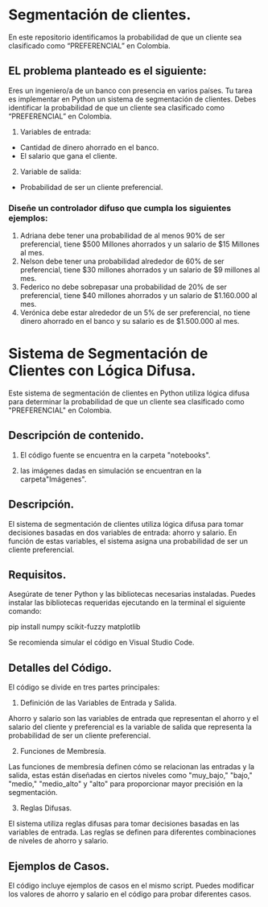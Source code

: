 # Segmentación de clientes.

En este repositorio identificamos la probabilidad de que un cliente sea clasificado como “PREFERENCIAL” en Colombia.

## EL problema planteado es el siguiente:

Eres un ingeniero/a de un banco con presencia en varios países. Tu tarea es implementar en Python un sistema de segmentación de clientes. Debes identificar la probabilidad de que un cliente sea clasificado como “PREFERENCIAL” en Colombia. 

1. Variables de entrada: 
- Cantidad de dinero ahorrado en el banco. 
- El salario que gana el cliente. 

2. Variable de salida: 
- Probabilidad de ser un cliente preferencial.

### Diseñe un controlador difuso que cumpla los siguientes ejemplos:

1. Adriana debe tener una probabilidad de al menos 90% de ser preferencial, tiene $500 Millones ahorrados y un salario de $15 Millones al mes. 
2. Nelson debe tener una probabilidad alrededor de 60% de ser preferencial, tiene $30 millones ahorrados y un salario de $9 millones al mes. 
3. Federico no debe sobrepasar una probabilidad de 20% de ser preferencial, tiene $40 millones ahorrados y un salario de $1.160.000 al mes. 
4. Verónica debe estar alrededor de un 5% de ser preferencial, no tiene dinero ahorrado en el banco y su salario es de $1.500.000 al mes.

# Sistema de Segmentación de Clientes con Lógica Difusa.

Este sistema de segmentación de clientes en Python utiliza lógica difusa para determinar la probabilidad de que un cliente sea clasificado como "PREFERENCIAL" en Colombia.

## Descripción de contenido.  

1. El código fuente se encuentra en la carpeta "notebooks".

2. las imágenes dadas en simulación se encuentran en la carpeta"Imágenes".

## Descripción.

El sistema de segmentación de clientes utiliza lógica difusa para tomar decisiones basadas en dos variables de entrada: ahorro y salario. En función de estas variables, el sistema asigna una probabilidad de ser un cliente preferencial.

## Requisitos.

Asegúrate de tener Python y las bibliotecas necesarias instaladas. Puedes instalar las bibliotecas requeridas ejecutando en la terminal el siguiente comando: 

pip install numpy scikit-fuzzy matplotlib

Se recomienda simular el código en Visual Studio Code.

## Detalles del Código.

El código se divide en tres partes principales:

1. Definición de las Variables de Entrada y Salida.

Ahorro y salario son las variables de entrada que representan el ahorro y el salario del cliente y preferencial es la variable de salida que representa la probabilidad de ser un cliente preferencial.

2. Funciones de Membresía.

Las funciones de membresía definen cómo se relacionan las entradas y la salida, estas están diseñadas en ciertos niveles como "muy_bajo," "bajo," "medio," "medio_alto" y "alto" para proporcionar mayor precisión en la segmentación.

3. Reglas Difusas.

El sistema utiliza reglas difusas para tomar decisiones basadas en las variables de entrada. Las reglas se definen para diferentes combinaciones de niveles de ahorro y salario.

## Ejemplos de Casos.

El código incluye ejemplos de casos en el mismo script. Puedes modificar los valores de ahorro y salario en el código para probar diferentes casos.